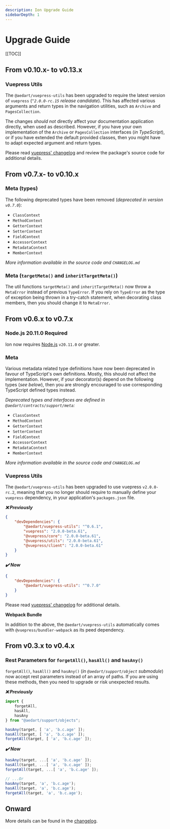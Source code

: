 ```yaml
---
description: Ion Upgrade Guide
sidebarDepth: 1
---
```


# Upgrade Guide

[[TOC]]

## From v0.10.x- to v0.13.x

### Vuepress Utils

The `@aedart/vuepress-utils` has been upgraded to require the latest version of `vuepress` (_`^2.0.0-rc.15` release candidate_).
This has affected various arguments and return types in the navigation utilities, such as `Archive` and `PagesCollection`.

The changes _should not_ directly affect your documentation application directly, when used as described. However,
if you have your own implementation of the `Archive` or `PagesCollection` interfaces (_in TypeScript_), or if you have
extended the default provided classes, then you might have to adapt expected argument and return types.

Please read [vuepress' changelog](https://github.com/vuepress/core/blob/main/CHANGELOG.md) and review the package's
source code for additional details.

## From v0.7.x- to v0.10.x

### Meta (types)

The following deprecated types have been removed (_deprecated in version `v0.7.0`_):

* `ClassContext`
* `MethodContext`
* `GetterContext`
* `SetterContext`
* `FieldContext`
* `AccessorContext`
* `MetadataContext`
* `MemberContext`

_More information available in the source code and `CHANGELOG.md`_

### Meta (`targetMeta()` and `inheritTargetMeta()`)

The util functions `targetMeta()` and `inheritTargetMeta()` now throw a `MetaError` instead of previous `TypeError`.
If you rely on `TypeError` as the type of exception being thrown in a try-catch statement, when decorating class members, then you should change it to `MetaError`. 

## From v0.6.x to v0.7.x

### Node.js 20.11.0 Required

Ion now requires [Node.js](https://nodejs.org) `v20.11.0` or greater.

### Meta

Various metadata related type definitions have now been deprecated in favour of TypeScript's own definitions. Mostly, this should not affect the implementation.
However, if your decorator(s) depend on the following types (_see below_), then you are strongly encouraged to use corresponding TypeScript defined types instead.

_Deprecated types and interfaces are defined in `@aedart/contracts/support/meta`:_

* `ClassContext`
* `MethodContext`
* `GetterContext`
* `SetterContext`
* `FieldContext`
* `AccessorContext`
* `MetadataContext`
* `MemberContext`

_More information available in the source code and `CHANGELOG.md`_

### Vuepress Utils

The `@aedart/vuepress-utils` has been upgraded to use vuepress `v2.0.0-rc.2`, meaning that you no longer should require to manually define your `vuepress` dependency, in your application's `packages.json` file.

**_:x: Previously_**

```json
{
    "devDependencies": {
        "@aedart/vuepress-utils": "^0.6.1",
        "vuepress": "2.0.0-beta.61",
        "@vuepress/core": "2.0.0-beta.61",
        "@vuepress/utils": "2.0.0-beta.61",
        "@vuepress/client": "2.0.0-beta.61"
    }   
}
```

**_:heavy_check_mark: Now_**

```json
{
    "devDependencies": {
        "@aedart/vuepress-utils": "^0.7.0"
    }   
}
```

Please read [vuepress' changelog](https://github.com/vuepress/core/blob/main/CHANGELOG.md) for additional details.

**Webpack Bundle**

In addition to the above, the `@aedart/vuepress-utils` automatically comes with `@vuepress/bundler-webpack` as its peed dependency.

## From v0.3.x to v0.4.x

### Rest Parameters for `forgetAll()`, `hasAll()` and `hasAny()`

`forgetAll()`, `hasAll()` and `hasAny()` (_in `@aedart/support/object` submodule_) now accept rest parameters instead of an array of paths.
If you are using these methods, then you need to upgrade or risk unexpected results.

**_:x: Previously_**

```js
import {
    forgetAll,
    hasAll,
    hasAny
} from "@aedart/support/objects";

hasAny(target, [ 'a', 'b.c.age' ]);
hasAll(target, [ 'a', 'b.c.age' ]);
forgetAll(target, [ 'a', 'b.c.age' ]);
```

**_:heavy_check_mark: Now_**

```js
hasAny(target, ...[ 'a', 'b.c.age' ]);
hasAll(target, ...[ 'a', 'b.c.age' ]);
forgetAll(target, ...[ 'a', 'b.c.age' ]);

// ...Or
hasAny(target, 'a', 'b.c.age');
hasAll(target, 'a', 'b.c.age');
forgetAll(target, 'a', 'b.c.age');
```

## Onward

More details can be found in the [changelog](https://github.com/aedart/ion/blob/main/CHANGELOG.md).
